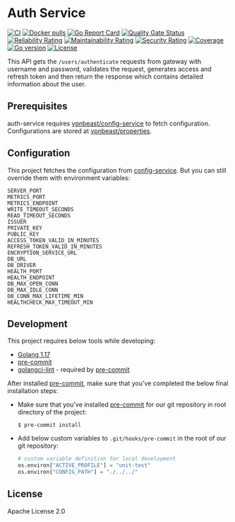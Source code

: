 # Auth Service
[![CI](https://github.com/vpnbeast/auth-service/workflows/CI/badge.svg?event=push)](https://github.com/vpnbeast/auth-service/actions?query=workflow%3ACI)
[![Docker pulls](https://img.shields.io/docker/pulls/vpnbeast/auth-service)](https://hub.docker.com/r/vpnbeast/auth-service/)
[![Go Report Card](https://goreportcard.com/badge/github.com/vpnbeast/auth-service)](https://goreportcard.com/report/github.com/vpnbeast/auth-service)
[![Quality Gate Status](https://sonarcloud.io/api/project_badges/measure?project=vpnbeast_auth-service&metric=alert_status)](https://sonarcloud.io/summary/new_code?id=vpnbeast_auth-service)
[![Reliability Rating](https://sonarcloud.io/api/project_badges/measure?project=vpnbeast_auth-service&metric=reliability_rating)](https://sonarcloud.io/summary/new_code?id=vpnbeast_auth-service)
[![Maintainability Rating](https://sonarcloud.io/api/project_badges/measure?project=vpnbeast_auth-service&metric=sqale_rating)](https://sonarcloud.io/summary/new_code?id=vpnbeast_auth-service)
[![Security Rating](https://sonarcloud.io/api/project_badges/measure?project=vpnbeast_auth-service&metric=security_rating)](https://sonarcloud.io/summary/new_code?id=vpnbeast_auth-service)
[![Coverage](https://sonarcloud.io/api/project_badges/measure?project=vpnbeast_auth-service&metric=coverage)](https://sonarcloud.io/summary/new_code?id=vpnbeast_auth-service)
[![Go version](https://img.shields.io/github/go-mod/go-version/vpnbeast/auth-service)](https://github.com/vpnbeast/auth-service)
[![License](https://img.shields.io/badge/License-Apache%202.0-blue.svg)](https://opensource.org/licenses/Apache-2.0)

This API gets the `/users/authenticate` requests from gateway with username and password, validates the request, generates access and refresh token and then
return the response which contains detailed information about the user.

## Prerequisites
auth-service requires [vpnbeast/config-service](https://github.com/vpnbeast/config-service) to fetch configuration. Configurations
are stored at [vpnbeast/properties](https://github.com/vpnbeast/properties).

## Configuration
This project fetches the configuration from [config-service](https://github.com/vpnbeast/config-service).
But you can still override them with environment variables:
```
SERVER_PORT
METRICS_PORT
METRICS_ENDPOINT
WRITE_TIMEOUT_SECONDS
READ_TIMEOUT_SECONDS
ISSUER
PRIVATE_KEY
PUBLIC_KEY
ACCESS_TOKEN_VALID_IN_MINUTES
REFRESH_TOKEN_VALID_IN_MINUTES
ENCRYPTION_SERVICE_URL
DB_URL
DB_DRIVER
HEALTH_PORT
HEALTH_ENDPOINT
DB_MAX_OPEN_CONN
DB_MAX_IDLE_CONN
DB_CONN_MAX_LIFETIME_MIN
HEALTHCHECK_MAX_TIMEOUT_MIN
```

## Development
This project requires below tools while developing:
- [Golang 1.17](https://golang.org/doc/go1.17)
- [pre-commit](https://pre-commit.com/)
- [golangci-lint](https://golangci-lint.run/usage/install/) - required by [pre-commit](https://pre-commit.com/)

After installed [pre-commit](https://pre-commit.com/), make sure that you've completed the below final installation steps:
- Make sure that you've installed [pre-commit](https://pre-commit.com/) for our git repository in root directory of the project:
  ```shell
  $ pre-commit install
  ```
- Add below custom variables to `.git/hooks/pre-commit` in the root of our git repository:
  ```python
  # custom variable definition for local development
  os.environ["ACTIVE_PROFILE"] = "unit-test"
  os.environ["CONFIG_PATH"] = "./../../"
  ```

## License
Apache License 2.0
